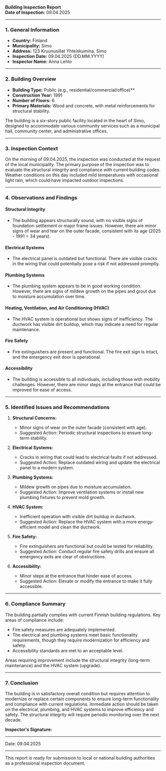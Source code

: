 

**Building Inspection Report**  
**Date of Inspection:** 09.04.2025  

---

### **1. General Information**

- **Country:** Finland  
- **Municipality:** Simo  
- **Address:** 123 Kruunusillat Yhteiskumina, Simo  
- **Inspection Date:** 09.04.2025 (DD.MM.YYYY)  
- **Inspector Name:** Anna Lehto  

---

### **2. Building Overview**

- **Building Type:** Public (e.g., residential/commercial/office)**  
- **Construction Year:** 1991  
- **Number of Floors:** 6  
- **Primary Materials:** Wood and concrete, with metal reinforcements for structural stability.  

The building is a six-story public facility located in the heart of Simo, designed to accommodate various community services such as a municipal hall, community center, and administrative offices.

---

### **3. Inspection Context**

On the morning of 09.04.2025, the inspection was conducted at the request of the local municipality. The primary purpose of the inspection was to evaluate the structural integrity and compliance with current building codes. Weather conditions on this day included mild temperatures with occasional light rain, which could have impacted outdoor inspections.

---

### **4. Observations and Findings**

#### **Structural Integrity**  
- The building appears structurally sound, with no visible signs of foundation settlement or major frame issues. However, there are minor signs of wear and tear on the outer facade, consistent with its age (2025 - 1991 = 34 years).  

#### **Electrical Systems**  
- The electrical panel is outdated but functional. There are visible cracks in the wiring that could potentially pose a risk if not addressed promptly.  

#### **Plumbing Systems**  
- The plumbing system appears to be in good working condition. However, there are signs of mildew growth on the pipes and grout due to moisture accumulation over time.  

#### **Heating, Ventilation, and Air Conditioning (HVAC)**  
- The HVAC system is operational but shows signs of inefficiency. The ductwork has visible dirt buildup, which may indicate a need for regular maintenance.  

#### **Fire Safety**  
- Fire extinguishers are present and functional. The fire exit sign is intact, and the emergency exit door is operational.  

#### **Accessibility**  
- The building is accessible to all individuals, including those with mobility challenges. However, there are minor steps at the entrance that could be improved for ease of access.

---

### **5. Identified Issues and Recommendations**

1. **Structural Concerns:**  
   - Minor signs of wear on the outer facade (consistent with age).  
   - Suggested Action: Periodic structural inspections to ensure long-term stability.  

2. **Electrical Systems:**  
   - Cracks in wiring that could lead to electrical faults if not addressed.  
   - Suggested Action: Replace outdated wiring and update the electrical panel to a modern system.  

3. **Plumbing Systems:**  
   - Mildew growth on pipes due to moisture accumulation.  
   - Suggested Action: Improve ventilation systems or install new plumbing fixtures to prevent mold growth.  

4. **HVAC System:**  
   - Inefficient operation with visible dirt buildup in ductwork.  
   - Suggested Action: Replace the HVAC system with a more energy-efficient model and clean the ductwork.  

5. **Fire Safety:**  
   - Fire extinguishers are functional but could be tested for reliability.  
   - Suggested Action: Conduct regular fire safety drills and ensure all emergency exits are clear of obstructions.  

6. **Accessibility:**  
   - Minor steps at the entrance that hinder ease of access.  
   - Suggested Action: Elevate or modify the entrance to make it fully accessible.  

---

### **6. Compliance Summary**

The building partially complies with current Finnish building regulations. Key areas of compliance include:  
- Fire safety measures are adequately implemented.  
- The electrical and plumbing systems meet basic functionality requirements, though they require modernization for efficiency and safety.  
- Accessibility standards are met to an acceptable level.  

Areas requiring improvement include the structural integrity (long-term maintenance) and the HVAC system (upgrade).  

---

### **7. Conclusion**

The building is in satisfactory overall condition but requires attention to modernize or replace certain components to ensure long-term functionality and compliance with current regulations. Immediate action should be taken on the electrical, plumbing, and HVAC systems to improve efficiency and safety. The structural integrity will require periodic monitoring over the next decade.

**Inspector's Signature:**  
_________________________  
Date: 09.04.2025  

---

This report is ready for submission to local or national building authorities as a professional inspection document.
